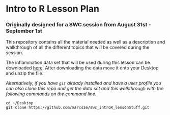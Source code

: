 # Intro to R Lesson Plan
### Originally designed for a SWC session from August 31st - September 1st

This repository contains all the material needed as well as a description and walkthrough of all the different topics that will be covered during the session.

The inflammation data set that will be used during this lesson can be downloaded [here](http://swcarpentry.github.io/r-novice-inflammation/setup/).  After downloading the data move it onto your Desktop and unzip the file.  

*Alternatively, if you have `git` already installed and have a user profile you can also clone this repo and get the data set and this walkthrough with the following commands on the command line.*

`cd ~/Desktop`
<br>
`git clone https://github.com/marcsze/swc_introR_lessonStuff.git`


